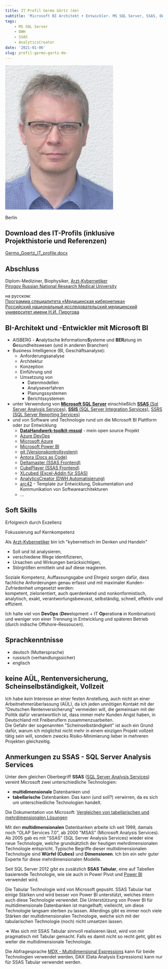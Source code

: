 ```yaml
---
title: IT Profil Germo Görtz (de)
subtitle: 'Microsoft BI Architekt + Entwickler. MS SQL Server, SSAS, DWH'
tags:
    - MS SQL Server
    - DWH
    - SSAS
    - AnalyticsCreator
date: '2021-01-06'
slug: profil-germo-gortz-de-
---
```


![](assets/img/Germo_Goertz_345x460.jpg)

Berlin

## Download des IT-Profils (inklusive Projekthistorie und Referenzen)

[Germo_Goertz_IT_profile.docx](http://analyticscreator.aisberg.de/Germo_Goertz_IT_profile.docx)

## Abschluss

Diplom-Mediziner, Biophysiker, [Arzt-Kybernetiker](http://pirogov-university.com/academics/programs-and-degrees/undergraduate/medical-cybernetics/)  
[Pirogov Russian National Research Medical University](http://pirogov-university.com/)

на русском:  
[Программа специалитета «Медицинская кибернетика»](https://rsmu.ru/academics/undergraduate/medical-cybernetics/)  
[Российский национальный исследовательский медицинский университет имени Н.И. Пирогова](http://rsmu.ru/)

## BI-Architekt und -Entwickler mit Microsoft BI

- AISBERG - **A**nalytische **I**nformations**S**ysteme und **BER**atung im **G**esundheitswesen (und in anderen Branchen)
- Business Intelligence (BI, Geschäftsanalyse):
    - Anforderungsanalyse
    - Architektur
    - Konzeption
    - Einführung und
    - Umsetzung von
        - Datenmodellen
        - Analyseverfahren
        - Planungssystemen
        - Berichtssystemen
- unter Verwendung von [**Microsoft SQL Server**](https://www.microsoft.com/de-de/sql-server/sql-server-2019) einschließlich [**SSAS** (Sql Server Analysis Services)](https://docs.microsoft.com/de-de/analysis-services/analysis-services-overview?view=asallproducts-allversions), [**SSIS** (SQL Server Integration Services)](https://docs.microsoft.com/de-de/sql/integration-services/sql-server-integration-services?view=sql-server-ver15), [SSRS (SQL Server Reporting Services)](https://docs.microsoft.com/de-de/sql/reporting-services/create-deploy-and-manage-mobile-and-paginated-reports?view=sql-server-ver15)
- und von Software und Technologie rund um die Microsoft BI Plattform oder zur Entwicklung
    - [**DataHandwerk-toolkit-mssql**](https://datahandwerk.github.io/docs) - mein open source Projekt
    - [Azure DevOps](https://azure.microsoft.com/de-de/services/devops/)
    - [Microsoft Azure](https://azure.microsoft.com/de-de/)
    - [Microsoft Power BI](https://powerbi.microsoft.com/de-de/)
    - [git (Versionskontrollsystem)](https://git-scm.com/)
    - [Antora (Docs as Code)]([https:](https://antora.org/))
    - [Deltamaster (SSAS Frontend)](https://www.bissantz.de/software/)
    - [CubePlayer (SSAS Frontend)](https://www.oreus.hr/products/cubeplayer)
    - [XLcubed (Excel-Addin für SSAS)](https://www.xlcubed.com/)
    - [AnalyticsCreator (DWH Automatisierung)](https://www.analyticscreator.com/)
    - [arc42](https://arc42.org/) - Template zur Entwicklung, Dokumentation und Kommunikation von Softwarearchitekturen
    - ...

## Soft Skills

Erfolgreich durch Exzellenz

Fokussierung auf Kernkompetenz

Als [Arzt-Kybernetiker](http://pirogov-university.com/academics/programs-and-degrees/undergraduate/medical-cybernetics/) bin ich "kybernetisch im Denken und Handeln"

- Soll und Ist analysieren,
- verschiedene Wege identifizieren,
- Ursachen und Wirkungen berücksichtigen,
- Störgrößen ermitteln und auf diese reagieren.

Soziale Kompetenz, Auffassungsgabe und Ehrgeiz sorgen dafür, dass fachliche Anforderungen genau erfasst und mit maximaler Kunden-Zufriedenheit umgesetzt werden:  
kompetent, zielorientiert, auch querdenkend und nonkonformistisch,  
analytisch, exakt, verantwortungsbewusst, selbständig, schnell, effektiv und effizient.

Ich halte viel von **DevOps** (**Dev**elopment + IT **Op**eration**s** in Kombination) und weniger von einer Trennung in Entwicklung und späteren Betrieb (durch indische Offshore-Ressoucen).

## Sprachkenntnisse

- deutsch (Muttersprache)
- russisch (verhandlungssicher)
- englisch

## keine AÜL, Rentenversicherung, Scheinselbständigkeit, Vollzeit

Ich habe _kein_ Interesse an einer festen Anstellung, auch nicht an einer Arbeitnehmerüberlassung (AÜL), da ich jeden unnötigen Kontakt mit der "Deutschen Rentenversicherung" vermeiden will, die gemeinsam mit der Politik dafür verantwortlich ist, dass immer mehr Kunden Angst haben, in Deutschland mit Freiberuflern zusammenzuarbeiten.  
Die Gefahr der sogenannten "Scheinselbständigkeit" ist auch ein Grund dafür, warum ich möglichst nicht mehr in einem einzigen Projekt vollzeit tätig sein will, sondern zwecks Risiko-Minimierung lieber in mehreren Projekten gleichzeitig.

## Anmerkungen zu SSAS - SQL Server Analysis Services

Unter dem gleichen Oberbegriff **SSAS** ([SQL Server Analysis Services](http://docs.microsoft.com/de-de/analysis-services/analysis-services-overview?view=asallproducts-allversions)) vereint Microsoft zwei unterschiedliche Technologien:

- **multidimensionale** Datenbanken und
- **tabellarische** Datenbanken. Das kann (und soll?) verwirren, da es sich um unterschiedliche Technologien handelt.

Die Dokumentation von Microsoft: [Vergleichen von tabellarischen und mehrdimensionalen Lösungen](http://docs.microsoft.com/de-de/analysis-services/comparing-tabular-and-multidimensional-solutions-ssas?view=asallproducts-allversions)

Mit den **multidimensionalen** Datenbanken arbeite ich seit 1999, damals noch "OLAP Services 7.0", ab 2000 "MSAS" (Microsoft Analysis Services). Ab 2005 gab es mit "SSAS" (SQL Server Analysis Services) wieder eine neue Technologie, welche grundsätzlich der heutigen mehrdimensionalen Technologie entspricht. Typische Begriffe dieser multidimensionalen Technologie sind **Würfel (Cubes)** und **Dimensionen**. Ich bin ein sehr guter Experte für diese mehrdimensionalen Modelle.

Seit SQL Server 2012 gibt es zusätzlich **SSAS Tabular**, eine auf Tabellen basierende Technologie, wie sie auch in Power Pivot und [Power BI](http://powerbi.microsoft.com/de-de/) verwendet wird.

Die Tabular Technologie wird von Microsoft gepusht. SSAS Tabular hat einige Stärken und wird besser von Power BI unterstützt, welches intern auch diese Technologie verwendet. Die Unterstützung von Power BI für multidimensionale Datenbanken ist mangelhaft; vielleicht, um diese Technologie langsam sterben zu lassen. Allerdings gibt es immer noch viele Stärken der multidimensionalen Technologie, welche sich mit der tabularischen Technologie (noch) nicht umsetzen lassen.

=> Was sich mit SSAS Tabular sinnvoll realisieren lässt, wird von mir pragmatisch mit Tabular gemacht. Falls es damit nicht so recht geht, gibt es weiter die multidimensionale Technologie.

Die Abfragesprache [MDX - Multidimensional Expressions](http://de.wikipedia.org/wiki/Multidimensional_Expressions) kann für beide Technologien verwendet werden, DAX (Data Analysis Expressions) kann nur für SSAS Tabular verwendet werden.